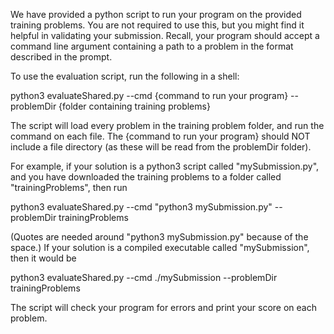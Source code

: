 We have provided a python script to run your program on the provided training problems. You are not required to use this, but you might find it helpful in validating your submission. Recall, your program should accept a command line argument containing a path to a problem in the format described in the prompt.

To use the evaluation script, run the following in a shell:

python3 evaluateShared.py --cmd {command to run your program} --problemDir {folder containing training problems}

The script will load every problem in the training problem folder, and run the command on each file. The {command to run your program} should NOT include a file directory (as these will be read from the problemDir folder).

For example, if your solution is a python3 script called "mySubmission.py", and you have downloaded the training problems to a folder called "trainingProblems", then run

python3 evaluateShared.py --cmd "python3 mySubmission.py" --problemDir trainingProblems

(Quotes are needed around "python3 mySubmission.py" because of the space.) If your solution is a compiled executable called "mySubmission", then it would be

python3 evaluateShared.py --cmd ./mySubmission --problemDir trainingProblems

The script will check your program for errors and print your score on each problem.
